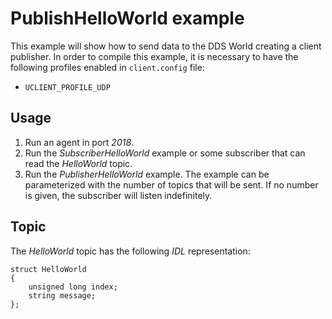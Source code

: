 # PublishHelloWorld example

This example will show how to send data to the DDS World creating a client publisher.
In order to compile this example, it is necessary to have the following profiles enabled in `client.config` file:

- `UCLIENT_PROFILE_UDP`

## Usage
1. Run an agent in port *2018*.
2. Run the *SubscriberHelloWorld* example or some subscriber that can read the *HelloWorld* topic.
3. Run the *PublisherHelloWorld* example.
   The example can be parameterized with the number of topics that will be sent.
   If no number is given, the subscriber will listen indefinitely.

## Topic

The *HelloWorld* topic has the following *IDL* representation:

```
struct HelloWorld
{
	unsigned long index;
	string message;
};
```


